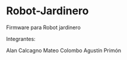# Robot-Jardinero
Firmware para Robot jardinero

Integrantes:

Alan Calcagno
Mateo Colombo
Agustín Primón
